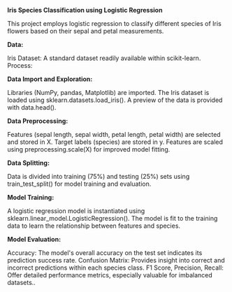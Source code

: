**Iris Species Classification using Logistic Regression**

This project employs logistic regression to classify different species of Iris flowers based on their sepal and petal measurements.

**Data:**

Iris Dataset: A standard dataset readily available within scikit-learn.
Process:

**Data Import and Exploration:**

Libraries (NumPy, pandas, Matplotlib) are imported.
The Iris dataset is loaded using sklearn.datasets.load_iris().
A preview of the data is provided with data.head().

**Data Preprocessing:**

Features (sepal length, sepal width, petal length, petal width) are selected and stored in X.
Target labels (species) are stored in y.
Features are scaled using preprocessing.scale(X) for improved model fitting.

**Data Splitting:**

Data is divided into training (75%) and testing (25%) sets using train_test_split() for model training and evaluation.

**Model Training:**

A logistic regression model is instantiated using sklearn.linear_model.LogisticRegression().
The model is fit to the training data to learn the relationship between features and species.

**Model Evaluation:**

Accuracy: The model's overall accuracy on the test set indicates its prediction success rate.
Confusion Matrix: Provides insight into correct and incorrect predictions within each species class.
F1 Score, Precision, Recall: Offer detailed performance metrics, especially valuable for imbalanced datasets..
